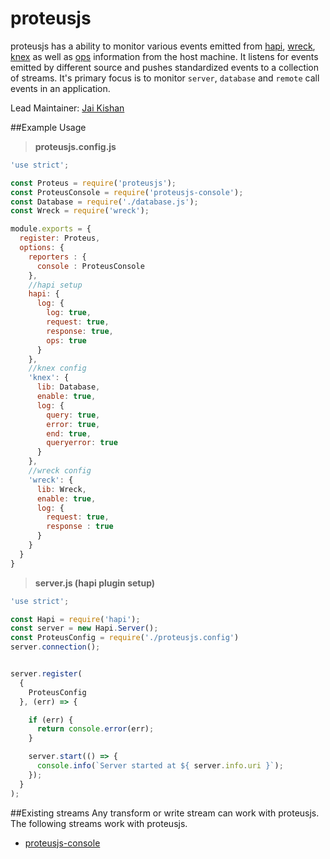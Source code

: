 # proteusjs

proteusjs has a ability to monitor various events emitted from [hapi](https://github.com/hapijs/hapi), [wreck](https://github.com/tgriesser/knex), [knex](https://github.com/hapijs/wreck) as well as [ops](https://github.com/hapijs/oppsy) information from the host machine. It listens for events emitted by different source and pushes standardized events to a collection of streams. It's primary focus is to monitor `server`, `database` and `remote` call events in an application.

Lead Maintainer: [Jai Kishan](https://github.com/geekjai)

##Example Usage
> **proteusjs.config.js**

```javascript
'use strict';

const Proteus = require('proteusjs');
const ProteusConsole = require('proteusjs-console');
const Database = require('./database.js');
const Wreck = require('wreck');

module.exports = {
  register: Proteus,
  options: {
    reporters : {
      console : ProteusConsole
    },
    //hapi setup
    hapi: {
      log: {
        log: true,
        request: true,
        response: true,
        ops: true
      }
    },
    //knex config
    'knex': {
      lib: Database,
      enable: true,
      log: {
        query: true,
        error: true,
        end: true,
        queryerror: true
      }
    },
    //wreck config
    'wreck': {
      lib: Wreck,
      enable: true,
      log: {
        request: true,
        response : true
      }
    }
  }
}

```
> **server.js (hapi plugin setup)**

```javascript
'use strict';

const Hapi = require('hapi');
const server = new Hapi.Server();
const ProteusConfig = require('./proteusjs.config')
server.connection();


server.register(
  {
    ProteusConfig
  }, (err) => {

    if (err) {
      return console.error(err);
    }

    server.start(() => {
      console.info(`Server started at ${ server.info.uri }`);
    });
  }
);
```

##Existing streams
Any transform or write stream can work with proteusjs. The following streams work with proteusjs.
- [proteusjs-console](https://github.com/hawdi/proteusjs-console)
